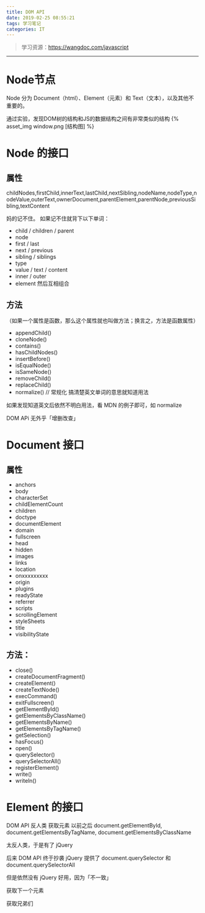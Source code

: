 ```yaml
---
title: DOM API
date: 2019-02-25 08:55:21
tags: 学习笔记
categories: IT
---
```

> 学习资源：https://wangdoc.com/javascript

---

# Node节点
Node 分为 Document（html）、Element（元素）和 Text（文本），以及其他不重要的。

通过实验，发现DOM树的结构和JS的数据结构之间有非常类似的结构
{% asset_img window.png [结构图] %}
<!-- more -->
# Node 的接口
## 属性

childNodes,firstChild,innerText,lastChild,nextSibling,nodeName,nodeType,nodeValue,outerText,ownerDocument,parentElement,parentNode,previousSibling,textContent

妈的记不住。
如果记不住就背下以下单词：

* child / children / parent
* node
* first / last
* next / previous
* sibling / siblings
* type
* value / text / content
* inner / outer
* element
然后互相组合

## 方法
（如果一个属性是函数，那么这个属性就也叫做方法；换言之，方法是函数属性）

* appendChild()
* cloneNode()
* contains()
* hasChildNodes()
* insertBefore()
* isEqualNode()
* isSameNode()
* removeChild()
* replaceChild()
* normalize() // 常规化
搞清楚英文单词的意思就知道用法

如果发现知道英文后依然不明白用法，看 MDN 的例子即可，如 normalize

DOM APi 无外乎「增删改查」

# Document 接口
## 属性

* anchors
* body
* characterSet
* childElementCount
* children
* doctype
* documentElement
* domain
* fullscreen
* head
* hidden
* images
* links
* location
* onxxxxxxxxx
* origin
* plugins
* readyState
* referrer
* scripts
* scrollingElement
* styleSheets
* title
* visibilityState

## 方法：

* close()
* createDocumentFragment()
* createElement()
* createTextNode()
* execCommand()
* exitFullscreen()
* getElementById()
* getElementsByClassName()
* getElementsByName()
* getElementsByTagName()
* getSelection()
* hasFocus()
* open()
* querySelector()
* querySelectorAll()
* registerElement()
* write()
* writeln()

# Element 的接口

DOM API 反人类
获取元素
以前之后 document.getElementById, document.getElementsByTagName, document.getElementsByClassName

太反人类，于是有了 jQuery

后来 DOM API 终于抄袭 jQuery 提供了 document.querySelector 和 document.querySelectorAll

但是依然没有 jQuery 好用，因为「不一致」

获取下一个元素

获取兄弟们